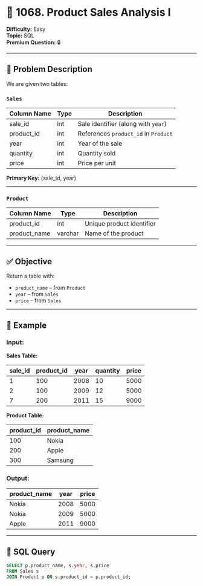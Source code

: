 # 🛒 1068. Product Sales Analysis I

**Difficulty:** Easy  
**Topic:** SQL  
**Premium Question:** 🔒  

---

## 🧾 Problem Description

We are given two tables:

### `Sales`

| Column Name | Type | Description                             |
|-------------|------|-----------------------------------------|
| sale_id     | int  | Sale identifier (along with `year`)     |
| product_id  | int  | References `product_id` in `Product`    |
| year        | int  | Year of the sale                        |
| quantity    | int  | Quantity sold                           |
| price       | int  | Price per unit                          |

**Primary Key:** (sale_id, year)

---

### `Product`

| Column Name  | Type    | Description              |
|--------------|---------|--------------------------|
| product_id   | int     | Unique product identifier|
| product_name | varchar | Name of the product      |

---

## ✅ Objective

Return a table with:

- `product_name` – from `Product`
- `year` – from `Sales`
- `price` – from `Sales`

---

## 🧪 Example

### Input:

**Sales Table:**

| sale_id | product_id | year | quantity | price |
|---------|-------------|------|----------|--------|
| 1       | 100         | 2008 | 10       | 5000   |
| 2       | 100         | 2009 | 12       | 5000   |
| 7       | 200         | 2011 | 15       | 9000   |

**Product Table:**

| product_id | product_name |
|------------|--------------|
| 100        | Nokia        |
| 200        | Apple        |
| 300        | Samsung      |

### Output:

| product_name | year | price |
|--------------|------|--------|
| Nokia        | 2008 | 5000   |
| Nokia        | 2009 | 5000   |
| Apple        | 2011 | 9000   |

---

## 🧠 SQL Query

```sql
SELECT p.product_name, s.year, s.price
FROM Sales s
JOIN Product p ON s.product_id = p.product_id;
